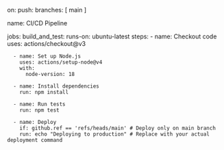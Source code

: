 on:
  push:
    branches: [ main ]

name: CI/CD Pipeline

jobs:
  build_and_test:
    runs-on: ubuntu-latest
    steps:
      - name: Checkout code
        uses: actions/checkout@v3

      - name: Set up Node.js
        uses: actions/setup-node@v4
        with:
          node-version: 18

      - name: Install dependencies
        run: npm install

      - name: Run tests
        run: npm test

      - name: Deploy
        if: github.ref == 'refs/heads/main' # Deploy only on main branch
        run: echo "Deploying to production" # Replace with your actual deployment command
